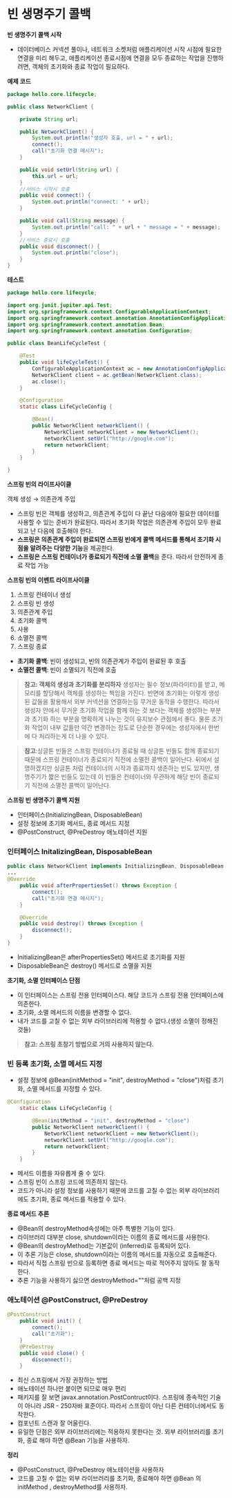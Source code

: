 # 빈 생명주기 콜백

**빈 생명주기 콜백 시작**

- 데이터베이스 커넥션 풀이나, 네트워크 소켓처럼 애플리케이션 시작 시점에 필요한 연결을 미리 해두고, 애플리케이션 종료시점에 연결을 모두 종료하는 작업을 진행하려면, 객체의 초기화와 종료 작업이 필요하다.

**예제 코드**

```java
package hello.core.lifecycle;

public class NetworkClient {

    private String url;

    public NetworkClient() {
        System.out.println("생성자 호출, url = " + url);
        connect();
        call("초기화 연결 메시지");
    }

    public void setUrl(String url) {
        this.url = url;
    }
    //서비스 시작시 호출
    public void connect() {
        System.out.println("connect: " + url);
    }

    public void call(String message) {
        System.out.println("call: " + url + " message = " + message);
    }
    //서비스 종료시 호출
    public void disconnect() {
        System.out.println("close");
    }
}
```

**테스트**

```java
package hello.core.lifecycle;

import org.junit.jupiter.api.Test;
import org.springframework.context.ConfigurableApplicationContext;
import org.springframework.context.annotation.AnnotationConfigApplicationContext;
import org.springframework.context.annotation.Bean;
import org.springframework.context.annotation.Configuration;

public class BeanLifeCycleTest {

    @Test
    public void lifeCycleTest() {
        ConfigurableApplicationContext ac = new AnnotationConfigApplicationContext(LifeCycleConfig.class);
        NetworkClient client = ac.getBean(NetworkClient.class);
        ac.close();
    }

    @Configuration
    static class LifeCycleConfig {

        @Bean()
        public NetworkClient networkClient() {
            NetworkClient networkClient = new NetworkClient();
            networkClient.setUrl("http://google.com");
            return networkClient;
        }
    }

}
```

**스프링 빈의 라이프사이클**

객체 생성 → 의존관계 주입

- 스프링 빈은 객체를 생성하고, 의존관계 주입이 다 끝난 다음에야 필요한 데이터를 사용할 수 있는 준비가 완료된다. 따라서 초기화 작업은 의존관계 주입이 모두 완료되고 난 다음에 호출해야 한다.
- **스프링은 의존관계 주입이 완료되면 스프링 빈에게 콜백 메서드를 통해서 초기화 시점을 알려주는 다양한 기능**을 제공한다.
- **스프링은 스프링 컨테이너가 종료되기 직전에 소멸 콜백**을 준다. 따라서 안전하게 종료 작업 가능

**스프링 빈의 이벤트 라이프사이클**

1. 스프링 컨테이너 생성
2. 스프링 빈 생성
3. 의존관계 주입
4. 초기화 콜백
5. 사용
6. 소멸전 콜백
7. 스프링 종료

- **초기화 콜백**: 빈이 생성되고, 빈의 의존관계가 주입이 완료된 후 호출
- **소멸전 콜백**: 빈이 소멸되기 직전에 호출

> **참고: 객체의 생성과 초기화를 분리하자**
생성자는 필수 정보(파라미터)를 받고, 메모리를 할당해서 객체를 생성하는 책임을 가진다. 반면에 초기화는 이렇게 생성된 값들을 활용해서 외부 커넥션을 연결하는등 무거운 동작을 수행한다.
따라서 생성자 안에서 무거운 초기화 작업을 함께 하는 것 보다는 객체를 생성하는 부분과 초기화 하는 부분을 명확하게 나누는 것이 유지보수 관점에서 좋다. 물론 초기화 작업이 내부 값들만 약간 변경하는 정도로 단순한 경우에는 생성자에서 한번에 다 처리하는게 더 나을 수 있다.
> 

> **참고**:싱글톤 빈들은 스프링 컨테이너가 종료될 때 싱글톤 빈들도 함께 종료되기 때문에 스프링 컨테이너가 종료되기 직전에 소멸전 콜백이 일어난다. 뒤에서 설명하겠지만 싱글톤 처럼 컨테이너의 시작과 종료까지 생존하는 빈도 있지만, 생명주기가 짧은 빈들도 있는데 이 빈들은 컨테이너와 무관하게 해당 빈이 종료되기 직전에 소멸전 콜백이 일어난다.
> 

**스프링 빈 생명주기 콜백 지원**

- 인터페이스(InitializingBean, DisposableBean)
- 설정 정보에 초기화 메서드, 종료 메서드 지정
- @PostConstruct, @PreDestroy 애노테이션 지원

### 인터페이스 InitalizingBean, DisposableBean

```java
public class NetworkClient implements InitializingBean, DisposableBean {
...
@Override
    public void afterPropertiesSet() throws Exception {
        connect();
        call("초기화 연결 메시지");
    }

    @Override
    public void destroy() throws Exception {
        disconnect();
    }
}
```

- InitializingBean은 afterPropertiesSet() 메서드로 초기화를 지원
- DisposableBean은 destroy() 메서드로 소멸을 지원

**초기화, 소멸 인터페이스 단점**

- 이 인터페이스는 스프링 전용 인터페이스다. 해당 코드가 스프링 전용 인터페이스에 의존한다.
- 초기화, 소멸 메서드의 이름을 변경할 수 없다.
- 내가 코드를 고칠 수 없는 외부 라이브러리에 적용할 수 없다.(생성 소멸이 정해진 것들)

> **참고: 스프링 초창기 방법으로 거의 사용하지 않는다.**
> 

### 빈 등록 초기화, 소멸 메서드 지정

- 설정 정보에 @Bean(initMethod = "init", destroyMethod = "close")처럼 초기화, 소멸 메서드를 지정할 수 있다.

```java
@Configuration
    static class LifeCycleConfig {

        @Bean(initMethod = "init", destroyMethod = "close")
        public NetworkClient networkClient() {
            NetworkClient networkClient = new NetworkClient();
            networkClient.setUrl("http://google.com");
            return networkClient;
        }
    }
```

- 메서드 이름을 자유롭게 줄 수 있다.
- 스프링 빈이 스프링 코드에 의존하지 않는다.
- 코드가 아니라 설정 정보를 사용하기 때문에 코드를 고칠 수 없는 외부 라이브러리에도 초기화, 종료 메서드를 적용할 수 있다.

**종료 메서드 추론**

- @Bean의 destroyMethod속성에는 아주 특별한 기능이 있다.
- 라이브러리 대부분 close, shutdown이라는 이름의 종료 메서드를 사용한다.
- @Bean의 destroyMethod는 기본값이 (inferred)로 등록되어 있다.
- 이 추론 기능은 close, shutdown이라는 이름의 메서드를 자동으로 호출해준다.
- 따라서 직접 스프링 빈으로 등록하면 종료 메서드는 따로 적어주지 않아도 잘 동작한다.
- 추론 기능을 사용하기 싫으면 destroyMethod=""처럼 공백 지정

### 애노테이션 @PostConstruct, @PreDestroy

```java
@PostConstruct
    public void init() {
        connect();
        call("초기화");
    }
    @PreDestroy
    public void close() {
        disconnect();
    }
```

- 최신 스프링에서 가장 권장하는 방법
- 애노테이션 하나만 붙이면 되므로 매우 편리
- 패키지를 잘 보면 javax.annotation.PostContruct이다. 스프링에 종속적인 기술이 아니라 JSR - 250자바 표준이다. 따라서 스프링이 아닌 다른 컨테이너에서도 동작한다.
- 컴포넌트 스캔과 잘 어울린다.
- 유일한 단점은 외부 라이브러리에는 적용하지 못한다는 것. 외부 라이브러리를 초기화, 종료 해야 하면 @Bean 기능을 사용하자.

**정리**

- @PostConstruct, @PreDestroy 애노테이션을 사용하자
- 코드를 고칠 수 없는 외부 라이브러리를 초기화, 종료해야 하면 @Bean 의 initMethod , destroyMethod를 사용하자.